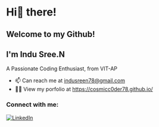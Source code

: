<p align="center">
 <h1>Hi👋 there!</h1>

<h2>Welcome to my Github!</h2>
<h2>I'm Indu Sree.N</h2>

A Passionate Coding Enthusiast, from VIT-AP
</p>

- 📫 Can reach me at indusreen78@gmail.com
- 👨‍💻 View my porfolio at https://cosmicc0der78.github.io/

### Connect with me:
[![LinkedIn](https://img.shields.io/badge/-LinkedIn-blue?style=flat&logo=Linkedin&logoColor=white)](https://www.linkedin.com/in/indusree-nanapu-a5007b275/)




